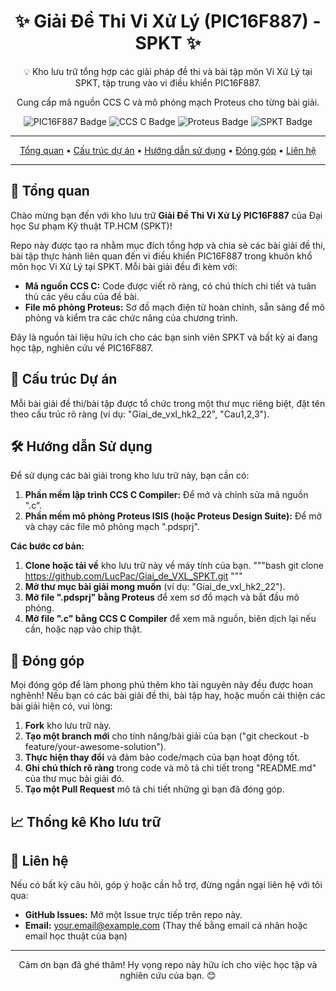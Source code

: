 <div align="center">
  <h1>✨ Giải Đề Thi Vi Xử Lý (PIC16F887) - SPKT ✨</h1>
  <p>💡 Kho lưu trữ tổng hợp các giải pháp đề thi và bài tập môn Vi Xử Lý tại SPKT, tập trung vào vi điều khiển PIC16F887.</p>
  <p>Cung cấp mã nguồn CCS C và mô phỏng mạch Proteus cho từng bài giải.</p>

  <img src="https://img.shields.io/badge/Vi%20x%E1%BB%AD%20l%C3%BD-PIC16F887-brightgreen?style=for-the-badge&logo=microchip&logoColor=white" alt="PIC16F887 Badge">
  <img src="https://img.shields.io/badge/Ng%C3%B4n%20ng%E1%BB%AF-CCS%20C-blue?style=for-the-badge&logo=c&logoColor=white" alt="CCS C Badge">
  <img src="https://img.shields.io/badge/M%C3%B4%20ph%E1%BB%8Fng-Proteus-orange?style=for-the-badge&logo=proteus&logoColor=white" alt="Proteus Badge">
  <img src="https://img.shields.io/badge/Tr%C6%B0%E1%BB%9Dng-SPKT-red?style=for-the-badge&logo=university&logoColor=white" alt="SPKT Badge">

  ---

  <p>
    <a href="#tổng-quan">Tổng quan</a> •
    <a href="#cấu-trúc-dự-án">Cấu trúc dự án</a> •
    <a href="#hướng-dẫn-sử-dụng">Hướng dẫn sử dụng</a> •
    <a href="#đóng-góp">Đóng góp</a> •
    <a href="#liên-hệ">Liên hệ</a>
  </p>

  ---
</div>

## 🚀 Tổng quan

Chào mừng bạn đến với kho lưu trữ **Giải Đề Thi Vi Xử Lý PIC16F887** của Đại học Sư phạm Kỹ thuật TP.HCM (SPKT)!

Repo này được tạo ra nhằm mục đích tổng hợp và chia sẻ các bài giải đề thi, bài tập thực hành liên quan đến vi điều khiển PIC16F887 trong khuôn khổ môn học Vi Xử Lý tại SPKT. Mỗi bài giải đều đi kèm với:

* **Mã nguồn CCS C:** Code được viết rõ ràng, có chú thích chi tiết và tuân thủ các yêu cầu của đề bài.
* **File mô phỏng Proteus:** Sơ đồ mạch điện tử hoàn chỉnh, sẵn sàng để mô phỏng và kiểm tra các chức năng của chương trình.

Đây là nguồn tài liệu hữu ích cho các bạn sinh viên SPKT và bất kỳ ai đang học tập, nghiên cứu về PIC16F887.

## 📁 Cấu trúc Dự án

Mỗi bài giải đề thi/bài tập được tổ chức trong một thư mục riêng biệt, đặt tên theo cấu trúc rõ ràng (ví dụ: "Giai_de_vxl_hk2_22", "Cau1,2,3").

## 🛠️ Hướng dẫn Sử dụng

Để sử dụng các bài giải trong kho lưu trữ này, bạn cần có:

1.  **Phần mềm lập trình CCS C Compiler:** Để mở và chỉnh sửa mã nguồn ".c".
2.  **Phần mềm mô phỏng Proteus ISIS (hoặc Proteus Design Suite):** Để mở và chạy các file mô phỏng mạch ".pdsprj".

**Các bước cơ bản:**

1.  **Clone hoặc tải về** kho lưu trữ này về máy tính của bạn.
    """bash
    git clone https://github.com/LucPac/Giai_de_VXL_SPKT.git
    """
2.  **Mở thư mục bài giải mong muốn** (ví dụ: "Giai_de_vxl_hk2_22").
3.  **Mở file ".pdsprj" bằng Proteus** để xem sơ đồ mạch và bắt đầu mô phỏng.
4.  **Mở file ".c" bằng CCS C Compiler** để xem mã nguồn, biên dịch lại nếu cần, hoặc nạp vào chip thật.

## 🤝 Đóng góp

Mọi đóng góp để làm phong phú thêm kho tài nguyên này đều được hoan nghênh! Nếu bạn có các bài giải đề thi, bài tập hay, hoặc muốn cải thiện các bài giải hiện có, vui lòng:

1.  **Fork** kho lưu trữ này.
2.  **Tạo một branch mới** cho tính năng/bài giải của bạn ("git checkout -b feature/your-awesome-solution").
3.  **Thực hiện thay đổi** và đảm bảo code/mạch của bạn hoạt động tốt.
4.  **Ghi chú thích rõ ràng** trong code và mô tả chi tiết trong "README.md" của thư mục bài giải đó.
5.  **Tạo một Pull Request** mô tả chi tiết những gì bạn đã đóng góp.

## 📈 Thống kê Kho lưu trữ

## 📧 Liên hệ

Nếu có bất kỳ câu hỏi, góp ý hoặc cần hỗ trợ, đừng ngần ngại liên hệ với tôi qua:

* **GitHub Issues:** Mở một Issue trực tiếp trên repo này.
* **Email:** your.email@example.com (Thay thế bằng email cá nhân hoặc email học thuật của bạn)

---

<div align="center">
  <p>Cảm ơn bạn đã ghé thăm! Hy vọng repo này hữu ích cho việc học tập và nghiên cứu của bạn. 😊</p>
</div>
